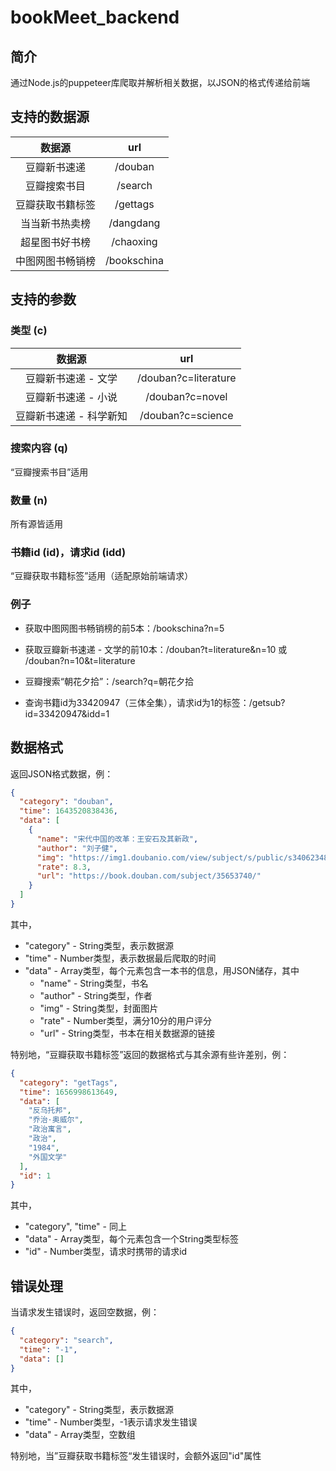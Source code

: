 # bookMeet_backend

## 简介

通过Node.js的puppeteer库爬取并解析相关数据，以JSON的格式传递给前端

## 支持的数据源

|      数据源      |     url     |
| :--------------: | :---------: |
|   豆瓣新书速递   |   /douban   |
|   豆瓣搜索书目   |   /search   |
| 豆瓣获取书籍标签 |  /gettags   |
|  当当新书热卖榜  |  /dangdang  |
|  超星图书好书榜  |  /chaoxing  |
| 中图网图书畅销榜 | /bookschina |

## 支持的参数

### 类型 (c)

|         数据源          |         url          |
| :---------------------: | :------------------: |
|   豆瓣新书速递 - 文学   | /douban?c=literature |
|   豆瓣新书速递 - 小说   |   /douban?c=novel    |
| 豆瓣新书速递 - 科学新知 |  /douban?c=science   |

### 搜索内容 (q)

“豆瓣搜索书目”适用

### 数量 (n)

所有源皆适用

### 书籍id (id)，请求id (idd)

“豆瓣获取书籍标签”适用（适配原始前端请求）

### 例子

- 获取中图网图书畅销榜的前5本：/bookschina?n=5

- 获取豆瓣新书速递 - 文学的前10本：/douban?t=literature&n=10 或 /douban?n=10&t=literature

- 豆瓣搜索“朝花夕拾”：/search?q=朝花夕拾
- 查询书籍id为33420947（三体全集），请求id为1的标签：/getsub?id=33420947&idd=1

## 数据格式

返回JSON格式数据，例：

```json
{
  "category": "douban",
  "time": 1643520838436,
  "data": [
    {
      "name": "宋代中国的改革：王安石及其新政",
      "author": "刘子健",
      "img": "https://img1.doubanio.com/view/subject/s/public/s34062348.jpg",
      "rate": 8.3,
      "url": "https://book.douban.com/subject/35653740/"
    }
  ]
}
```

其中，

- "category" - String类型，表示数据源
- "time" - Number类型，表示数据最后爬取的时间
- "data" - Array类型，每个元素包含一本书的信息，用JSON储存，其中
  - "name" - String类型，书名
  - "author" - String类型，作者
  - "img" - String类型，封面图片
  - "rate" - Number类型，满分10分的用户评分
  - "url" - String类型，书本在相关数据源的链接

特别地，“豆瓣获取书籍标签”返回的数据格式与其余源有些许差别，例：

```json
{
  "category": "getTags",
  "time": 1656998613649,
  "data": [
    "反乌托邦",
    "乔治·奥威尔",
    "政治寓言",
    "政治",
    "1984",
    "外国文学"
  ],
  "id": 1
}
```

其中，

- "category", "time" - 同上
- "data" - Array类型，每个元素包含一个String类型标签
- "id" - Number类型，请求时携带的请求id

## 错误处理

当请求发生错误时，返回空数据，例：

```json
{
  "category": "search",
  "time": "-1",
  "data": []
}
```

其中，

- "category" - String类型，表示数据源
- "time" - Number类型，-1表示请求发生错误
- "data" - Array类型，空数组

特别地，当”豆瓣获取书籍标签“发生错误时，会额外返回"id"属性
